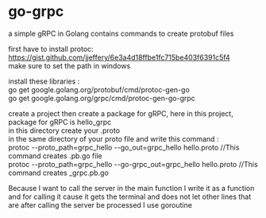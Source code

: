 # go-grpc
a simple gRPC in Golang contains commands to create protobuf files<br />

first have to install protoc: https://gist.github.com/jjeffery/6e3a4d18ffbe1fc715be403f6391c5f4<br />
make sure to set the path in windows<br />

install these libraries : <br />
go get google.golang.org/protobuf/cmd/protoc-gen-go<br />
go get google.golang.org/grpc/cmd/protoc-gen-go-grpc<br />


create a project then create a package for gRPC, here in this project, package for gRPC is hello_grpc <br />
in this directory create your .proto<br />
in the same directory of your proto file and write this command : <br />
protoc --proto_path=grpc_hello --go_out=grpc_hello hello.proto  //This command creates .pb.go file<br />
protoc --proto_path=grpc_hello --go-grpc_out=grpc_hello hello.proto  //This command creates _grpc.pb.go<br />

Because I want to call the server in the main function I write it as a function and for calling it cause it gets the terminal and does not let other lines that are after calling the server be processed  I use goroutine 


 
